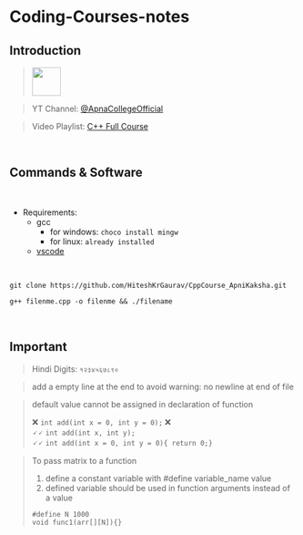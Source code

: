 <!-- 

# My Project

## Introduction

## Features

## Installation

## Features

- Feature 1
- Feature 2
- Feature 3

1. Feature A
2. Feature B
3. Feature C

Check out the [official documentation](https://docs.example.com) for more information.

![Screenshot of my project](https://example.com/screenshot.png)

This project is _important_ and **urgent**.

-->

# Coding-Courses-notes

## Introduction

> <img src="https://cdn.jsdelivr.net/npm/programming-languages-logos@0.0.3/src/cpp/cpp.svg" height="50">

> YT Channel: [@ApnaCollegeOfficial](https://m.youtube.com/@ApnaCollegeOfficial)

> Video Playlist: [C++ Full Course](https://youtube.com/playlist?list=PLfqMhTWNBTe0b2nM6JHVCnAkhQRGiZMSJ)

<br>

## Commands & Software

<br>

- Requirements:
  - gcc  
    - for windows: `choco install mingw`
    - for linux: `already installed`
  - [vscode](https://code.visualstudio.com/download)

<br>

```
git clone https://github.com/HiteshKrGaurav/CppCourse_ApniKaksha.git
```

```
g++ filenme.cpp -o filenme && ./filename
```

<br>

## Important

> Hindi Digits: `१२३४५६७८९०`

> add a empty line at the end to avoid warning: no newline at end of file

> default value cannot be assigned in declaration of function <br>
>
>  ❌ `int add(int x = 0, int y = 0);` ❌<br>
>  🗸🗸 `int add(int x, int y);` <br>
>  🗸🗸 `int add(int x = 0, int y = 0){ return 0;}`

> To pass matrix to a function
> 1. define a constant variable with #define variable_name value <br>
> 2. defined variable should be used in function arguments instead of a value <br>
>
> `#define N 1000` <br>
> `void func1(arr[][N]){}`

